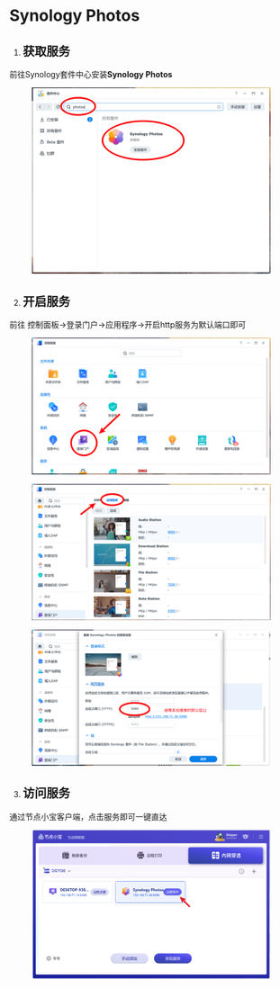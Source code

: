 # Synology Photos

1. ## 获取服务

前往Synology套件中心安装**Synology Photos**

<figure><img src="../.gitbook/assets/image (37).png" alt=""><figcaption></figcaption></figure>

2. ## 开启服务

前往 控制面板->登录门户->应用程序->开启http服务为默认端口即可

<figure><img src="../.gitbook/assets/image (28).png" alt=""><figcaption></figcaption></figure>

<figure><img src="../.gitbook/assets/image (29).png" alt=""><figcaption></figcaption></figure>

<figure><img src="../.gitbook/assets/image (38).png" alt=""><figcaption></figcaption></figure>

3. ## 访问服务

通过节点小宝客户端，点击服务即可一键直达

<figure><img src="../.gitbook/assets/Snipaste_2023-09-13_11-50-52.png" alt=""><figcaption></figcaption></figure>
